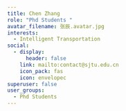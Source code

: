 ```yaml
---
title: Chen Zhang
role: "Phd Students "
avatar_filename: 张辰.avatar.jpg
interests:
  - Intelligent Transportation
social:
  - display:
      header: false
    link: mailto:contact@sjtu.edu.cn
    icon_pack: fas
    icon: envelopec
superuser: false
user_groups:
  - Phd Students
---
```

